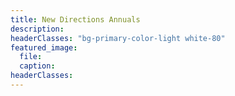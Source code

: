 ```yaml
---
title: New Directions Annuals
description:
headerClasses: "bg-primary-color-light white-80"
featured_image:
  file:
  caption:
headerClasses:
---
```

